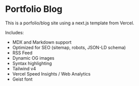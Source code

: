# Portfolio Blog

This is a porfolio/blog site using a next.js template from Vercel.

Includes:

-   MDX and Markdown support
-   Optimized for SEO (sitemap, robots, JSON-LD schema)
-   RSS Feed
-   Dynamic OG images
-   Syntax highlighting
-   Tailwind v4
-   Vercel Speed Insights / Web Analytics
-   Geist font

